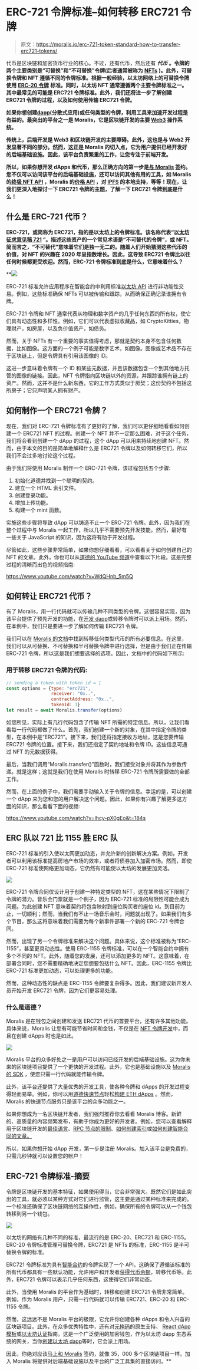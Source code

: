 # ERC-721 令牌标准–如何转移 ERC721 令牌

> 原文：<https://moralis.io/erc-721-token-standard-how-to-transfer-erc721-tokens/>

代币是区块链和加密货币行业的核心。不过，还有代币，然后还有 ***代币*** **。令牌的两个主要类别是“可替换”和“不可替换”令牌(后者通常被称为** [**NFTs**](https://moralis.io/non-fungible-tokens-explained-what-are-nfts/) **)。此外，可替换令牌和 NFT 遵循不同的令牌标准。根据一般经验，以太坊网络上的可替换令牌使用** [**ERC-20 令牌**](https://moralis.io/how-to-send-erc-20-tokens/) **标准。同时，以太坊 NFT 通常遵循两个主要令牌标准之一。其中最常见的可能是 ERC721 令牌标准。此外，我们还将进一步了解创建 ERC721 令牌的过程，以及如何使用**[](https://moralis.io/)****传输 ERC721 令牌。****

**如果你想创建[dapp](https://moralis.io/decentralized-applications-explained-what-are-dapps/)(分散式应用)或任何类型的令牌，利用工具来加速开发过程是有益的。最突出的平台之一是 Moralis，它是区块链开发的主要 [Web3](https://moralis.io/the-ultimate-guide-to-web3-what-is-web3/) 操作系统。**

**传统上，后端开发是 Web3 和区块链开发的主要障碍。此外，这也是与 Web2 开发显著不同的部分。然而，这正是 Moralis 的切入点，它为用户提供已经开发好的后端基础设施。因此，该平台负责繁重的工作，让您专注于前端开发。**

**所以，如果你想开发 dApps 和代币，那么正确方向的第一步是[与 Moralis](https://admin.moralis.io/register) 签约。您不仅可以访问该平台的后端基础设施，还可以访问其他有用的工具，如 Moralis 的[终极 NFT API](https://moralis.io/ultimate-nft-api-exploring-moralis-nft-api/) ，Moralis 的[价格 API](https://moralis.io/introducing-the-moralis-price-api/) ，对 [IPFS](https://moralis.io/what-is-ipfs-interplanetary-file-system/) 的本地支持，等等！现在，让我们更深入地探讨一下 ERC721 令牌的主题，了解一下 ERC721 令牌到底是什么！**

## **什么是 ERC-721 代币？**

**ERC-721，或简称为 ERC721，指的是以太坊上的令牌标准。该名称代表“[以太坊征求意见稿 721](https://ethereum.org/en/developers/docs/standards/tokens/erc-721/) ”。描述这些资产的一个常见术语是“不可替代的令牌”，或 NFT。简而言之，“不可替代”意味着它们是独一无二的。随着人们开始猜测这些代币的价值，对 NFT 的兴趣在 2020 年呈指数增长。因此，这导致 ERC721 令牌比以往任何时候都更受欢迎。然而，ERC-721 令牌标准到底是什么，它意味着什么？**

**![](img/ca5401d744c2207bc35f76afc5b8997c.png)

ERC-721 标准允许应用程序在智能合约中利用标准[以太坊 API](https://moralis.io/ethereum-api-develop-ethereum-dapps-with-moralis/) 进行非功能性交易。例如，这些标准确保 NFTs 可以被传输和跟踪，从而确保正确记录谁拥有令牌。

ERC-721 令牌和 NFT 通常代表从物理和数字资产的几乎任何东西的所有权，使它们具有动态性和多样性。例如，它们可以代表虚拟收藏品，如 CryptoKitties，物理财产，如房屋，以及负价值资产，如债务。

然而，关于 NFTs 有一个重要的事实值得考虑，那就是契约本身不包含任何数据，比如图像。这方面的一个例子可能是数字艺术，如图像。图像或艺术品不存在于区块链上，但是令牌具有引用该图像的 ID。

这进一步意味着令牌有一个 ID 和某些元数据，并且该数据包含一个到其他地方托管的图像的链接。因此，NFT 令牌指向区块链以外的资源，并跟踪谁拥有链上的资产。然而，这并不是什么新东西，它的工作方式类似于房契；这份契约不包括这所房子；它只声明某人拥有财产。

## 如何制作一个 ERC721 令牌？

现在，我们对 ERC-721 令牌标准有了更好的了解，我们可以更仔细地看看如何创建一个 ERC721 NFT 的过程。创建一个 NFT 并不一定那么困难，对于这个任务，我们将会看到创建一个 dApp 的过程，这个 dApp 可以用来持续地创建 NFT。然而，由于本文的目的是简单地解释什么是 ERC721 令牌以及如何转移它们，所以我们不会过多地讨论这个过程。

由于我们将使用 Moralis 制作一个 ERC-721 令牌，该过程包括五个步骤:

1.  初始化道德并找到一个聪明的契约。
2.  建立一个 HTML 索引文件。
3.  创建登录功能。
4.  增加上传功能。
5.  构建一个 mint 函数。

实施这些步骤将导致 dApp 可以铸造不止一个 ERC-721 令牌。此外，因为我们在整个过程中与 Moralis 一起工作，所以几乎不需要预先开发技能。然而，最好有一些关于 JavaScript 的知识，因为这将有助于开发过程。

尽管如此，这些步骤非常简单，如果你想仔细看看，可以看看关于如何创建自己的 NFT 的文章。此外，你也可以从[道德的 YouTube 频道](https://www.youtube.com/channel/UCgWS9Q3P5AxCWyQLT2kQhBw)中查看以下片段。这是完整过程的清晰而出色的视频指南:

https://www.youtube.com/watch?v=WdQHnb_5m5Q

## 如何转让 ERC721 代币？

有了 Moralis，用一行代码就可以传输几种不同类型的令牌。这很容易实现，因为该平台提供了预先开发的功能，在[开发 dapp](https://moralis.io/how-to-build-decentralized-apps-dapps-quickly-and-easily/)或转移令牌时可以派上用场。然而，在本例中，我们只是要进一步了解如何传输 ERC721 令牌。

我们可以在 [Moralis 的文档](https://docs.moralis.io/moralis-server/sending-assets)中找到转移任何类型代币的所有必要信息。在这里，我们可以从可替换、不可替换和半可替换令牌中进行选择，但是由于我们正在传输 ERC-721 令牌，所以这是我们想要选择的选项。因此，文档中的代码如下所示:

### 用于转移 ERC721 令牌的代码:

```js
// sending a token with token id = 1
const options = {type: "erc721",  
                 receiver: "0x..",
                 contractAddress: "0x..",
                 tokenId: 1}
let result = await Moralis.transfer(options)
```

如您所见，实际上有几行代码包含了传输 NFT 所需的特定信息。所以，让我们看看每一行代码都做了什么。首先，我们创建一个新的对象，在其中指定令牌的类型，在本例中是“ERC721”。接下来，我们还将指定接收方地址，这是您要传输 ERC721 令牌的位置。接下来，我们还指定了契约地址和令牌 ID。这些信息可通过 NFT 的元数据获得。

最后，当我们调用“Moralis.transfer()”函数时，我们接受对象并将其作为参数传递。就是这样；这就是我们在使用 Moralis 时转移 ERC-721 令牌所需要做的全部工作。

然而，在上面的例子中，我们需要手动输入关于令牌的信息。幸运的是，可以创建一个 dApp 来为您和您的用户解决这个问题。因此，如果你有兴趣了解更多这方面的知识，那么看看下面的视频:

https://www.youtube.com/watch?v=lhcy-pX0gEo&t=184s

## ERC 队以 721 比 1155 胜 ERC 队

ERC-721 标准的引入使以太网更加动态，并允许新的创新解决方案。例如，开发者可以利用该标准提高房地产市场的效率，或者将债券加入加密市场。然而，即使 ERC-721 标准使网络更加动态，它仍然有可能使以太坊的发展更加灵活。

![](img/f4f35eff689f77664b0910f3a3b99b03.png)

ERC-721 令牌合同仅设计用于创建一种特定类型的 NFT，这在某些情况下限制了令牌的潜力。音乐会门票就是一个例子，因为 ERC-721 标准的局限性可能会成为问题。为此创建 NFT 意味着契约将包含映射到座位购买者的座位 id。到目前为止，一切顺利；然而，当我们有不止一场音乐会时，问题就出现了。如果我们有多个节目，那么这将意味着我们需要为每个新事件部署一个新的 ERC-721 令牌合同。

然而，出现了另一个令牌标准来解决这个问题。具体来说，这个标准被称为“ERC-1155”，甚至更具动态性。使用 ERC-1155 令牌标准，可以在一个智能合约中拥有多个不同的 NFT。此外，随着您的发展，还可以添加更多的 NFT。这意味着，在部署合同时，您不需要精确地决定您想要包括什么 NFT。因此，ERC-1155 令牌比 ERC-721 标准更加动态，可以处理更多的功能。

然而，这种动态性的缺点是 ERC-1155 令牌要复杂得多。因此，我们建议新开发人员开始开发 ERC721 令牌，因为它们更容易处理。

### 什么是道德？

Moralis 是在钱包之间创建和发送 ERC721 代币的首要平台，还有许多其他功能。具体来说，Moralis 让您有可能节省时间和金钱，不仅是在 [NFT 令牌开发](https://moralis.io/nft-token-development-the-ultimate-guide/)中，而且在创建 dApps 时也是如此。

![](img/47a6aeb999ce78f291b915d0ca0a6d69.png)

Moralis 平台的众多好处之一是用户可以访问已经开发的后端基础设施。这为你未来的区块链项目提供了一个更快的开发过程。此外，它也是基础设施以及 [Moralis 的 SDK](https://moralis.io/exploring-moralis-sdk-the-ultimate-web3-sdk/) ，使您只需一行代码就能传输令牌。

此外，该平台还提供了大量优秀的开发工具，使各种令牌和 dApps 的开发过程变得轻而易举。例如，你可以用[道德快速节点](https://moralis.io/speedy-nodes/)轻松[构建 ETH dApps](https://moralis.io/how-to-build-eth-dapps-quickly/) 。然而，Moralis 的快速节点服务只是该平台的众多功能之一。

如果你想成为一名区块链开发者，我们强烈推荐你去看看 Moralis 博客。新鲜的、高质量的内容频繁发布，有助于你成为更好的开发者。例如，您可以查看解释用于区块链开发的[最佳语言](https://moralis.io/best-languages-for-blockchain-development-full-tutorial/)、[RPC 节点的限制](https://moralis.io/exploring-the-limitations-of-rpc-nodes-and-the-solution-to-them/)、[如何创建索引](https://moralis.io/how-to-create-a-dex-in-5-steps/)或[如何创建智能合同的文章。](https://moralis.io/how-to-create-smart-contracts/)

所以，如果你想开始 dApp 开发，第一步是注册 Moralis。加入该平台是免费的，只需几秒钟就可以设置您的帐户！

## ERC-721 令牌标准-摘要

令牌是区块链开发的基本特征，如果使用得当，它会非常强大。既然它们是如此突出的工具，就必须以某种方式对它们进行监管，这主要是通过某种标准来完成的。一个标准还确保了区块链网络的互操作性，例如，确保所有的令牌可以从一个钱包转移到另一个钱包。

![](img/bcf117b473ca5be1153caeb1999f42d2.png)

以太坊的网络有几种不同的标准，最流行的是 ERC-20、ERC721 和 ERC-1155。ERC-20 令牌标准管理可替换令牌，ERC721 是 NFTs 的标准，ERC-1155 是半可替换令牌的标准。

ERC721 令牌标准为具有[智能合约](https://moralis.io/smart-contracts-explained-what-are-smart-contracts/)的令牌实现了一个 API。这确保了遵循该标准的所有代币都具有一些默认功能，允许用户和开发者[获得代币余额](https://moralis.io/how-to-get-nft-and-erc-20-token-balances-in-3-steps/)，转移代币等。此外，ERC721 令牌可以表示几乎任何东西，这使得它们非常动态。

此外，当使用 Moralis 的平台作为基础时，转移和创建 ERC721 令牌非常简单。例如，作为 Moralis 用户，只需一行代码就可以传输 ERC721、ERC-20 和 ERC-1155 令牌。

然而，这远远不是 Moralis 平台的极限，它允许你创建各种 dApps 和令人兴奋的区块链项目。此外，在众多优秀特性中，还有对[元掩码](https://moralis.io/metamask-explained-what-is-metamask/)的原生支持、 [React dApp 模板](https://moralis.io/react-dapp-template-how-to-build-a-react-dapp/)或[以太坊认证](https://moralis.io/ethereum-authentication-full-tutorial-to-ethereum-login-programming/)指南。这是一个广泛使用的加密钱包，作为以太坊 dapp 生态系统的网关，当你[创建以太坊 dapp](https://moralis.io/how-to-create-ethereum-dapps/)等时，它会派上用场。

因此，你绝对应该[马上和 Moralis](https://admin.moralis.io/register) 签约，就像 35，000 多个区块链项目一样。加入 Moralis 将提供对后端基础设施以及平台的广泛工具集的直接访问。**